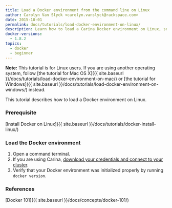 ```yaml
---
title: Load a Docker environment from the command line on Linux
author: Carolyn Van Slyck <carolyn.vanslyck@rackspace.com>
date: 2015-10-01
permalink: docs/tutorials/load-docker-environment-on-linux/
description: Learn how to load a Carina Docker environment on Linux, so that you can work with your Docker cluster from the command line
docker-versions:
  - 1.8.2
topics:
  - docker
  - beginner
---
```


**Note:** This tutorial is for Linux users. If you are using another operating system, follow
[the tutorial for Mac OS X]({{ site.baseurl }}/docs/tutorials/load-docker-environment-on-mac/) or
[the tutorial for Windows]({{ site.baseurl }}/docs/tutorials/load-docker-environment-on-windows/) instead.

This tutorial describes how to load a Docker environment on Linux.

### Prerequisite

[Install Docker on Linux]({{ site.baseurl }}/docs/tutorials/docker-install-linux/)

### Load the Docker environment

1. Open a command terminal.
2. If you are using Carina, [download your credentials and connect to your cluster][create-connect-cluster].
3. Verify that your Docker environment was initialized properly by running `docker version`.

[create-connect-cluster]: {{site.baseurl}}/docs/tutorials/create-connect-cluster/#connect-to-your-cluster/

### References
[Docker 101]({{ site.baseurl }}/docs/concepts/docker-101/)
